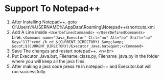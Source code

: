 # Support To Notepad++
1. After Installing Notepad++, goto C:\Users\\%USERNAME%\AppData\Roaming\Notepad++\shortcuts.xml <br>
2. Add A Line inside ```<UserDefinedCommands> </UserDefinedCommands> ``` <br>
Line: ``` <Command name="Java_Executor" Ctrl="no" Alt="no" Shift="no" Key="117">cmd /k cd $(CURRENT_DIRECTORY) &amp;&amp; &quot;$(CURRENT_DIRECTORY)/Executor_Java.bat&quot;</Command> ```
3. Save The changes and restart notepad++. <n=br>
4. Put Executor_Java.bat, Filename_class.py, Filename_java.py in the folder where you will keep all the java files. <br>
5. After making a java code press ```F6``` in notepad++ and Executor.bat will run successfully.
